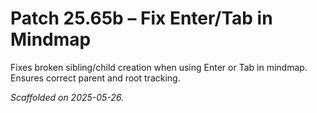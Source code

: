 # Patch 25.65b – Fix Enter/Tab in Mindmap

Fixes broken sibling/child creation when using Enter or Tab in mindmap. Ensures correct parent and root tracking.

_Scaffolded on 2025-05-26._
